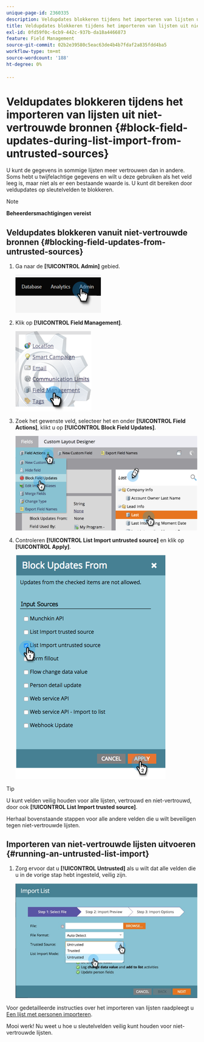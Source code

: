 ```yaml
---
unique-page-id: 2360335
description: Veldupdates blokkeren tijdens het importeren van lijsten uit niet-vertrouwde bronnen - Marketo Docs - Productdocumentatie
title: Veldupdates blokkeren tijdens het importeren van lijsten uit niet-vertrouwde bronnen
exl-id: 0fd59f0c-6cb9-442c-937b-da18a4466873
feature: Field Management
source-git-commit: 02b2e39580c5eac63de4b4b7fdaf2a835fdd4ba5
workflow-type: tm+mt
source-wordcount: '188'
ht-degree: 0%

---
```


# Veldupdates blokkeren tijdens het importeren van lijsten uit niet-vertrouwde bronnen {#block-field-updates-during-list-import-from-untrusted-sources}

U kunt de gegevens in sommige lijsten meer vertrouwen dan in andere. Soms hebt u twijfelachtige gegevens en wilt u deze gebruiken als het veld leeg is, maar niet als er een bestaande waarde is. U kunt dit bereiken door veldupdates op sleutelvelden te blokkeren.

>[!NOTE]
>
>**Beheerdersmachtigingen vereist**

## Veldupdates blokkeren vanuit niet-vertrouwde bronnen {#blocking-field-updates-from-untrusted-sources}

1. Ga naar de **[!UICONTROL Admin]** gebied.

   ![](assets/blocking-field-updates-from-untrusted-sources-1.png)

1. Klik op **[!UICONTROL Field Management]**.

   ![](assets/blocking-field-updates-from-untrusted-sources-2.png)

1. Zoek het gewenste veld, selecteer het en onder **[!UICONTROL Field Actions]**, klikt u op **[!UICONTROL Block Field Updates]**.

   ![](assets/blocking-field-updates-from-untrusted-sources-3.png)

1. Controleren **[!UICONTROL List Import untrusted source]** en klik op **[!UICONTROL Apply]**.

   ![](assets/blocking-field-updates-from-untrusted-sources-4.png)

>[!TIP]
>
>U kunt velden veilig houden voor alle lijsten, vertrouwd en niet-vertrouwd, door ook **[!UICONTROL List Import trusted source]**.

Herhaal bovenstaande stappen voor alle andere velden die u wilt beveiligen tegen niet-vertrouwde lijsten.

## Importeren van niet-vertrouwde lijsten uitvoeren {#running-an-untrusted-list-import}

1. Zorg ervoor dat u **[!UICONTROL Untrusted]** als u wilt dat alle velden die u in de vorige stap hebt ingesteld, veilig zijn.

   ![](assets/blocking-field-updates-from-untrusted-sources-5.png)

Voor gedetailleerde instructies over het importeren van lijsten raadpleegt u [Een lijst met personen importeren](/help/marketo/getting-started/quick-wins/import-a-list-of-people.md).

Mooi werk! Nu weet u hoe u sleutelvelden veilig kunt houden voor niet-vertrouwde lijsten.
